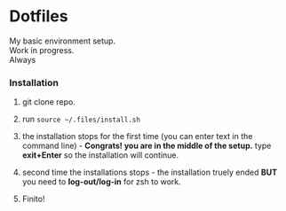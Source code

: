 # Dotfiles
My basic environment setup.  
Work in progress.  
Always


### Installation
1. git clone repo.  
2. run   ```source ~/.files/install.sh ```
3. the installation stops for the first time (you can enter text in the command line) - **Congrats! you are in the middle of the setup.** 
type **exit+Enter** so the installation will continue.

4. second time the installations stops - the installation truely ended **BUT** you need to **log-out/log-in** for zsh to work.  
5. Finito!


